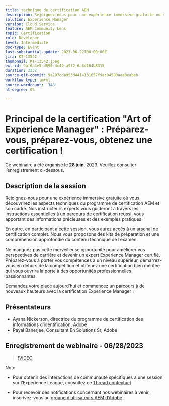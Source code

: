 ```yaml
---
title: technique de certification AEM
description: Rejoignez-nous pour une expérience immersive gratuite où vous découvrirez les aspects techniques du programme de certification AEM et son cadre. Nos instructeurs experts vous guideront à travers les instructions essentielles à la réussite d’un parcours de certification, en vous dotant d’informations précieuses et d’exemples pratiques. De plus, en participant à cette session, vous aurez accès à un arsenal de certification complet. Nous vous fournirons des outils de préparation et une compréhension approfondie du contenu technique de l'examen. Ne manquez pas cette merveilleuse opportunité d'améliorer vos perspectives de carrière et de devenir un expert Experience Manager certifié. Préparez-vous à porter vos compétences à un niveau supérieur, démarrez-vous en dehors du jeu, et obtenez une certification bien méritée qui vous ouvrira la porte à des opportunités professionnelles passionnantes. Réclamez votre place aujourd'hui et lancez-vous dans un parcours à de nouveaux sommets avec la certification Experience Manager !
solution: Experience Manager
version: Cloud Service
feature: AEM Community Lens
topic: Certification
role: Developer
level: Intermediate
doc-type: Event
last-substantial-update: 2023-06-22T00:00:00Z
jira: KT-13542
thumbnail: KT-13542.jpeg
exl-id: 9af6a4e5-d090-4c49-a972-6a3d164b8315
duration: 3332
source-git-commit: 9a297cda953d4414131657f9ac84580aea0eabeb
workflow-type: tm+mt
source-wordcount: '348'
ht-degree: 0%

---
```


# Principal de la certification &quot;Art of Experience Manager&quot; : Préparez-vous, préparez-vous, obtenez une certification !

Ce webinaire a été organisé le **28 juin**, 2023. Veuillez consulter l’enregistrement ci-dessous.

## Description de la session

Rejoignez-nous pour une expérience immersive gratuite où vous découvrirez les aspects techniques du programme de certification AEM et son cadre. Nos instructeurs experts vous guideront à travers les instructions essentielles à un parcours de certification réussi, vous apportant des informations précieuses et des exemples pratiques.

En outre, en participant à cette session, vous aurez accès à un arsenal de certification complet. Nous vous proposons des kits de préparation et une compréhension approfondie du contenu technique de l’examen.

Ne manquez pas cette merveilleuse opportunité pour améliorer vos perspectives de carrière et devenir un expert Experience Manager certifié. Préparez-vous à porter vos compétences à un niveau supérieur, démarrez-vous en dehors de la compétition et obtenez une certification bien méritée qui vous ouvrira la porte à des opportunités professionnelles passionnantes.

Demandez votre place aujourd’hui et commencez un parcours à de nouveaux hauteurs avec la certification Experience Manager !

## Présentateurs

* Ayana Nickerson, directrice du programme de certification des informations d’identification, Adobe
* Payal Banerjee, Consultant En Solutions Sr, Adobe

## Enregistrement de webinaire - 06/28/2023

>[!VIDEO](https://video.tv.adobe.com/v/3421028)

>[!NOTE]
>
>* Pour obtenir des interactions de communauté spécifiques à une session sur l’Experience League, consultez ce [Thread contextuel](https://adobe.ly/3p2CmbA)
>
>* Pour recevoir des notifications concernant nos webinaires à venir, inscrivez-vous au [groupe d’utilisateurs AEM d’Adobe](https://aem-augs.adobe.com/).
